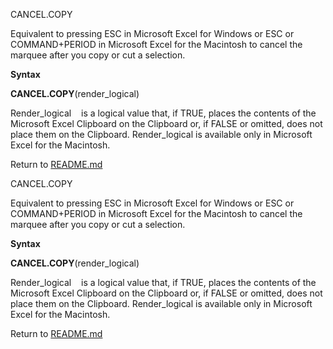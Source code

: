 CANCEL.COPY

Equivalent to pressing ESC in Microsoft Excel for Windows or ESC or
COMMAND+PERIOD in Microsoft Excel for the Macintosh to cancel the
marquee after you copy or cut a selection.

**Syntax**

**CANCEL.COPY**(render\_logical)

Render\_logical    is a logical value that, if TRUE, places the contents
of the Microsoft Excel Clipboard on the Clipboard or, if FALSE or
omitted, does not place them on the Clipboard. Render\_logical is
available only in Microsoft Excel for the Macintosh.



Return to [README.md](README.md)

CANCEL.COPY

Equivalent to pressing ESC in Microsoft Excel for Windows or ESC or
COMMAND+PERIOD in Microsoft Excel for the Macintosh to cancel the
marquee after you copy or cut a selection.

**Syntax**

**CANCEL.COPY**(render\_logical)

Render\_logical    is a logical value that, if TRUE, places the contents
of the Microsoft Excel Clipboard on the Clipboard or, if FALSE or
omitted, does not place them on the Clipboard. Render\_logical is
available only in Microsoft Excel for the Macintosh.



Return to [README.md](README.md)

